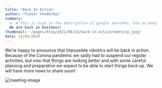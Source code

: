 ```yaml
---
title: 'Back In Action'
author: 'Pieter Venderbos'
summary:
  >- # This is used in the description of google searches. Use as many keywords as possible.
  We are back in business!
thumbnail: '/pages/blog/2021/08/14/back-in-action/meeting.jpeg'
date: 14/08/2020
---
```


We’re happy to announce that Impossible robotics will be back in action. Because of the Corona pandemic we sadly had to suspend our regular activities, but now that things are looking better and with some careful planning and preparation we expect to be able to start things back up. We will have more news to share soon!

![meeting-image]

[meeting-image]: /pages/blog/2021/08/14/back-in-action/meeting.jpeg
